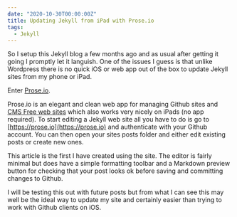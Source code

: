 ```yaml
---
date: "2020-10-30T00:00:00Z"
title: Updating Jekyll from iPad with Prose.io
tags:
  - Jekyll
---
```

So I setup this Jekyll blog a few months ago and as usual after getting it going I promptly let it languish. One of the issues I guess is that unlike Wordpress there is no quick iOS or web app out of the box to update Jekyll sites from my phone or iPad.

Enter [Prose.io](https://prose.io).

Prose.io is an elegant and clean web app for managing Github sites and [CMS Free web sites](https://medium.com/devseed/how-we-build-cms-free-websites-d7e19d94a0ff) which also works very nicely on iPads (no app required). To start editing a Jekyll web site all you have to do is go to [https://prose.io](https://prose.io) and authenticate with your Github account. You can then open your sites posts folder and either edit existing posts or create new ones.

This article is the first I have created using the site. The editor is fairly minimal but does have a simple formatting toolbar and a Markdown preview button for checking that your post looks ok before saving and committing changes to Github.

I will be testing this out with future posts but from what I can see this may well be the ideal way to update my site and certainly easier than trying to work with Github clients on iOS.
